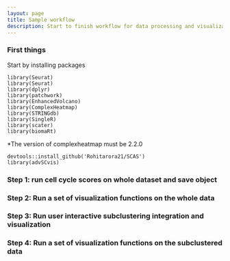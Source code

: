 ```yaml
---
layout: page
title: Sample workflow
description: Start to finish workflow for data processing and visualization
---
```


### First things

Start by installing packages

    library(Seurat)
    library(Seurat)
    library(dplyr)
    library(patchwork)
    library(EnhancedVolcano)
    library(ComplexHeatmap)
    library(STRINGdb)
    library(SingleR)
    library(scater)
    library(biomaRt)

*The version of complexheatmap must be 2.2.0

    devtools::install_github('Rohitarora21/SCAS')
    library(advSCvis)
    
### Step 1: run cell cycle scores on whole dataset and save object

### Step 2: Run a set of visualization functions on the whole data
### Step 3: Run user interactive subclustering integration and visualization
### Step 4: Run a set of visualization functions on the subclustered data
